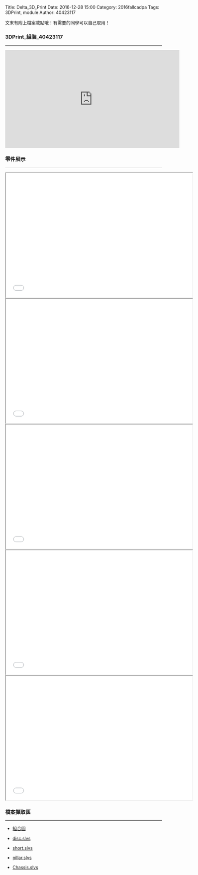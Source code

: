 Title: Delta_3D_Print
Date: 2016-12-28 15:00
Category: 2016fallcadpa
Tags: 3DPrint, module
Author: 40423117

文末有附上檔案載點哦！有需要的同學可以自己取用！

<!-- PELICAN_END_SUMMARY -->

### 3DPrint_組裝_40423117
<hr/>
<iframe width="560" height="315" src="https://www.youtube.com/embed/5TsrDW5QZ8c?rel=0" frameborder="0" allowfullscreen></iframe>


### 零件展示
<hr/>

<iframe src="./../data/3dprint/1.html" width="600" height="400"></iframe>

<iframe src="./../data/3dprint/2.html" width="600" height="400"></iframe>

<iframe src="./../data/3dprint/3.html" width="600" height="400"></iframe>

<iframe src="./../data/3dprint/4.html" width="600" height="400"></iframe>

<iframe src="./../data/3dprint/assembly.html" width="600" height="400"></iframe>


### 檔案擷取區
<hr/>  

  * [組合圖](https://40423117.github.io/2016fallcadp_hw/data/3dprint/Assembly.slvs)

  * [disc.slvs](https://40423117.github.io/2016fallcadp_hw/data/3dprint/disc.slvs)
  
  * [short.slvs](https://40423117.github.io/2016fallcadp_hw/data/3dprint/short.slvs)
  
  * [pillar.slvs](https://40423117.github.io/2016fallcadp_hw/data/3dprint/pillar.slvs)
  
  * [Chassis.slvs](https://40423117.github.io/2016fallcadp_hw/data/3dprint/Chassis.slvs)